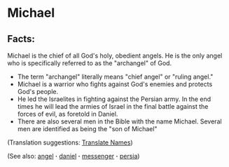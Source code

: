 # Michael #

## Facts: ##

Michael is the chief of all God's holy, obedient angels. He is the only angel who is specifically referred to as the "archangel" of God.

* The term "archangel" literally means "chief angel" or "ruling angel."
* Michael is a warrior who fights against God's enemies and protects God's people.
* He led the Israelites in fighting against the Persian army. In the end times he will lead the armies of Israel in the final battle against the forces of evil, as foretold in Daniel.
* There are also several men in the Bible with the name Michael. Several men are identified as being the "son of Michael"

(Translation suggestions: [Translate Names](https://git.door43.org/Door43/en-ta-translate-vol1/src/master/content/translate_names.md))

(See also: [angel](../kt/angel.md) **·** [daniel](../other/daniel.md) **·** [messenger](../other/messenger.md) **·** [persia](../other/persia.md))


